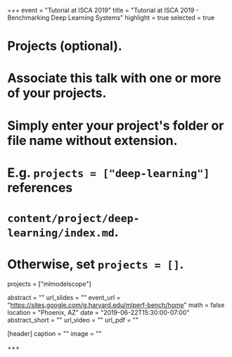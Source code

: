 +++
event = "Tutorial at ISCA 2019"
title = "Tutorial at ISCA 2019 - Benchmarking Deep Learning Systems"
highlight = true
selected = true

# Projects (optional).
#   Associate this talk with one or more of your projects.
#   Simply enter your project's folder or file name without extension.
#   E.g. `projects = ["deep-learning"]` references 
#   `content/project/deep-learning/index.md`.
#   Otherwise, set `projects = []`.
projects = ["mlmodelscope"]

abstract = ""
url_slides = ""
event_url = "https://sites.google.com/g.harvard.edu/mlperf-bench/home"
math = false
location = "Phoenix, AZ"
date = "2019-06-22T15:30:00-07:00"
abstract_short = ""
url_video = ""
url_pdf = ""

[header]
  caption = ""
  image = ""

+++
